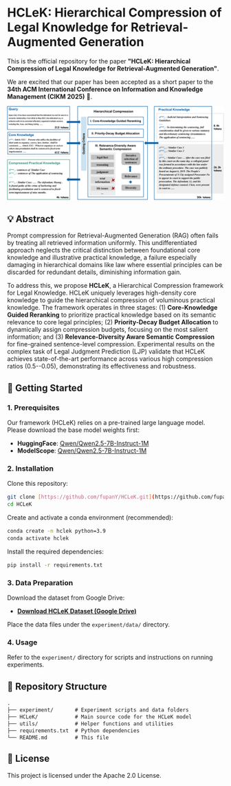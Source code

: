 # HCLeK: Hierarchical Compression of Legal Knowledge for Retrieval-Augmented Generation

This is the official repository for the paper **"HCLeK: Hierarchical Compression of Legal Knowledge for Retrieval-Augmented Generation"**.

We are excited that our paper has been accepted as a short paper to the **34th ACM International Conference on Information and Knowledge Management (CIKM 2025)** 🎉.

![HCLeK Framework Overview](./figures/overview_figure.png)

## 💡 Abstract

Prompt compression for Retrieval-Augmented Generation (RAG) often fails by treating all retrieved information uniformly. This undifferentiated approach neglects the critical distinction between foundational core knowledge and illustrative practical knowledge, a failure especially damaging in hierarchical domains like law where essential principles can be discarded for redundant details, diminishing information gain.

To address this, we propose **HCLeK**, a Hierarchical Compression framework for Legal Knowledge. HCLeK uniquely leverages high-density core knowledge to guide the hierarchical compression of voluminous practical knowledge.
The framework operates in three stages: (1) **Core-Knowledge Guided Reranking** to prioritize practical knowledge based on its semantic relevance to core legal principles; (2) **Priority-Decay Budget Allocation** to dynamically assign compression budgets, focusing on the most salient information; and (3) **Relevance-Diversity Aware Semantic Compression** for fine-grained sentence-level compression.
Experimental results on the complex task of Legal Judgment Prediction (LJP) validate that HCLeK achieves state-of-the-art performance across various high compression ratios (0.5--0.05), demonstrating its effectiveness and robustness.

## 🚀 Getting Started
### 1. Prerequisites

Our framework (HCLeK) relies on a pre-trained large language model. Please download the base model weights first:

* **HuggingFace**: [Qwen/Qwen2.5-7B-Instruct-1M](https://huggingface.co/Qwen/Qwen2.5-7B-Instruct-1M)
* **ModelScope**: [Qwen/Qwen2.5-7B-Instruct-1M](https://www.modelscope.cn/models/Qwen/Qwen2.5-7B-Instruct-1M)

### 2. Installation

Clone this repository:
```bash
git clone [https://github.com/fupanY/HCLeK.git](https://github.com/fupanY/HCLeK.git)
cd HCLeK
```

Create and activate a conda environment (recommended):
```bash
conda create -n hclek python=3.9
conda activate hclek
```

Install the required dependencies:
```bash
pip install -r requirements.txt
```

### 3. Data Preparation

Download the dataset from Google Drive:
* **[Download HCLeK Dataset (Google Drive)](https://drive.google.com/drive/folders/1ColYVlACpSRVzoHmYgByOtFtM5i4Y-fO?usp=sharing)**

Place the data files under the `experiment/data/` directory.

### 4. Usage
Refer to the `experiment/` directory for scripts and instructions on running experiments.

## 📁 Repository Structure
```
.
├── experiment/       # Experiment scripts and data folders
├── HCLeK/            # Main source code for the HCLeK model
├── utils/            # Helper functions and utilities
├── requirements.txt  # Python dependencies
└── README.md         # This file
```


## 📜 License
This project is licensed under the Apache 2.0 License.